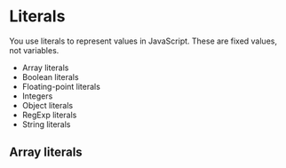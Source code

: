 # Literals
You use literals to represent values in JavaScript. These are fixed values, not
variables.
- Array literals
- Boolean literals
- Floating-point literals
- Integers
- Object literals
- RegExp literals
- String literals

## Array literals
